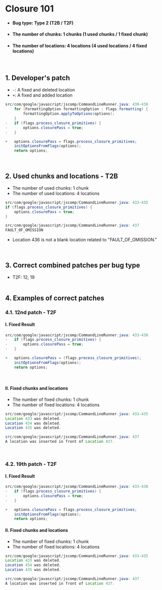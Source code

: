 # Closure 101
* <h4>Bug type: Type 2 (T2B / T2F)</h4>
* <h4>The number of chunks: 1 chunks (1 used chunks / 1 fixed chunk)</h4>
* <h4>The number of locations: 4 locations (4 used locations / 4 fixed locations)</h4>
<br>

## 1. Developer's patch
* `-`: A fixed and deleted location
* `+`: A fixed and added location
```java
src/com/google/javascript/jscomp/CommandLineRunner.java: 430-438
    for (FormattingOption formattingOption : flags.formatting) {
        formattingOption.applyToOptions(options);
    }
-   if (flags.process_closure_primitives) {
-       options.closurePass = true;
-   }

+   options.closurePass = flags.process_closure_primitives;
    initOptionsFromFlags(options);
    return options;
```
<br>

## 2. Used chunks and locations - T2B
* The number of used chunks: 1 chunk
* The number of used locations: 4 locations
```java
src/com/google/javascript/jscomp/CommandLineRunner.java: 433-435
if (flags.process_closure_primitives) {
    options.closurePass = true;
}

src/com/google/javascript/jscomp/CommandLineRunner.java: 437
FAULT_OF_OMISSION
```
* Location 436 is not a blank location related to "FAULT_OF_OMISSION."
<br>

## 3. Correct combined patches per bug type
* T2F: 12, 19
<br><br>

## 4. Examples of correct patches
### 4.1. 12nd patch - T2F
#### I. Fixed Result
```java
src/com/google/javascript/jscomp/CommandLineRunner.java: 433-438
-   if (flags.process_closure_primitives) {
-       options.closurePass = true;
-   }

+   options.closurePass = (flags.process_closure_primitives);
    initOptionsFromFlags(options);
    return options;
```
<br>

#### II. Fixed chunks and locations
* The number of fixed chunks: 1 chunk
* The number of fixed locations: 4 locations
```java
src/com/google/javascript/jscomp/CommandLineRunner.java: 433-435
Location 433 was deleted.
Location 434 was deleted.
Location 435 was deleted.

src/com/google/javascript/jscomp/CommandLineRunner.java: 437
A location was inserted in front of Location 437.
```
<br>

### 4.2. 19th patch - T2F
#### I. Fixed Result
```java
src/com/google/javascript/jscomp/CommandLineRunner.java: 433-438
-   if (flags.process_closure_primitives) {
-       options.closurePass = true;
-   }

+   options.closurePass = flags.process_closure_primitives;
    initOptionsFromFlags(options);
    return options;
```

#### II. Fixed chunks and locations
* The number of fixed chunks: 1 chunk
* The number of fixed locations: 4 locations
```java
src/com/google/javascript/jscomp/CommandLineRunner.java: 433-435
Location 433 was deleted.
Location 434 was deleted.
Location 435 was deleted.

src/com/google/javascript/jscomp/CommandLineRunner.java: 437
A location was inserted in front of Location 437.
```
<br><br>
